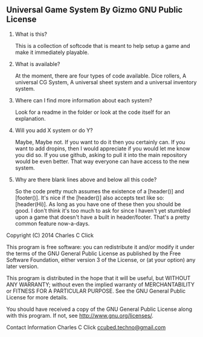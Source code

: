 Universal Game System
By Gizmo
GNU Public License
---------------------

1)	What is this?

	This is a collection of softcode that is meant to help setup a game and make it immediately playable.
	
2)	What is available?

	At the moment, there are four types of code available.
	Dice rollers, A universal CG System, A universal sheet system
	and a universal inventory system.
	
3)	Where can I find more information about each system?

	Look for a readme in the folder or look at the code itself for an explanation.

4)	Will you add X system or do Y?

	Maybe, Maybe not. If you want to do it then you certainly can. If you want to add dropins,
	then I would appreciate if you would let me know you did so. If you use github, asking to
	pull it into the main repository would be even better. That way everyone can have access
	to the new system.

5)	Why are there blank lines above and below all this code?

	So the code pretty much assumes the existence of a [header()] and [footer()]. It's nice 
	if the [header()] also accepts text like so: [header(Hi)]. As long as you have one of these
	then you should be good. I don't think it's too much to ask for since I haven't yet
	stumbled upon a game that doesn't have a built in header/footer. That's a pretty common
	feature now-a-days.
	
	
Copyright (C) 2014  Charles C Click

This program is free software: you can redistribute it and/or modify
it under the terms of the GNU General Public License as published by
the Free Software Foundation, either version 3 of the License, or
(at your option) any later version.

This program is distributed in the hope that it will be useful,
but WITHOUT ANY WARRANTY; without even the implied warranty of
MERCHANTABILITY or FITNESS FOR A PARTICULAR PURPOSE.  See the
GNU General Public License for more details.

You should have received a copy of the GNU General Public License
along with this program.  If not, see <http://www.gnu.org/licenses/>.

Contact Information
Charles C Click
ccubed.techno@gmail.com